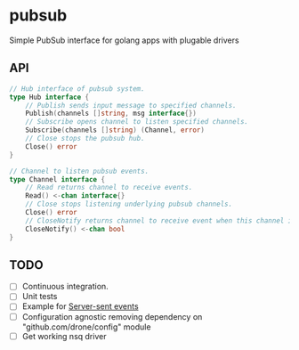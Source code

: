 # pubsub
Simple PubSub interface for golang apps with plugable drivers

## API

```go
// Hub interface of pubsub system.
type Hub interface {
	// Publish sends input message to specified channels.
	Publish(channels []string, msg interface{})
	// Subscribe opens channel to listen specified channels.
	Subscribe(channels []string) (Channel, error)
	// Close stops the pubsub hub.
	Close() error
}

// Channel to listen pubsub events.
type Channel interface {
	// Read returns channel to receive events.
	Read() <-chan interface{}
	// Close stops listening underlying pubsub channels.
	Close() error
	// CloseNotify returns channel to receive event when this channel is closed.
	CloseNotify() <-chan bool
}
```

## TODO
* [ ] Continuous integration.
* [ ] Unit tests
* [ ] Example for [Server-sent events](https://en.wikipedia.org/wiki/Server-sent_events)
* [ ] Configuration agnostic removing dependency on "github.com/drone/config" module
* [ ] Get working nsq driver
